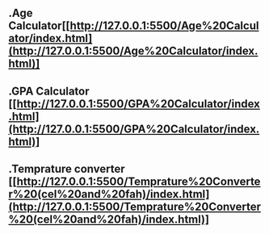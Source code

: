 ## .Age Calculator[[http://127.0.0.1:5500/Age%20Calculator/index.html](http://127.0.0.1:5500/Age%20Calculator/index.html)]
## .GPA Calculator [[http://127.0.0.1:5500/GPA%20Calculator/index.html](http://127.0.0.1:5500/GPA%20Calculator/index.html)]
## .Temprature converter [[http://127.0.0.1:5500/Temprature%20Converter%20(cel%20and%20fah)/index.html](http://127.0.0.1:5500/Temprature%20Converter%20(cel%20and%20fah)/index.html)]
